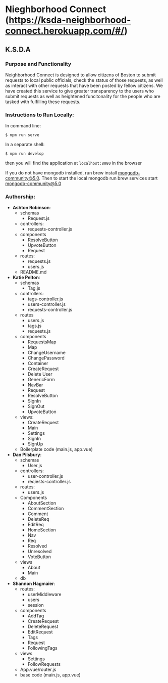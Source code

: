 
# Nieghborhood Connect (https://ksda-neighborhood-connect.herokuapp.com/#/)
## K.S.D.A
### Purpose and Functionality
Neighborhood Connect is designed to allow citizens of Boston to submit requests to local public
officials, check the status of those requests, as well as interact with other requests that have been posted by fellow citizens. We have created this service to give greater transparency to the users who submit requests as well as heightened funcitonality for the people who are tasked with fulfilling these requests.

### Instructions to Run Locally:
In command line:
```console
$ npm run serve
```
In a separate shell:
```console
$ npm run develop
```
then you will find the application at `localhost:8080` in the browser

If you do not have mongodb installed, run brew install mongodb-community@5.0.  Then to start the local mongodb run brew services start mongodb-community@5.0



### Authorship:
* **Ashton Robinson**:
  * schemas
    * Request.js
  * controllers:
    * requests-controller.js
  * components
    * ResolveButton
    * UpvoteButton
    * Request
  * routes:
    * requests.js
    * users.js
  * README.md
* **Katie Pelton**:
  * schemas
    * Tag.js
  * controllers: 
    * tags-controller.js
    * users-controller.js
    * requests-controller.js
  * routes 
    * users.js
    * tags.js
    * requests.js
  * components
    * RequestsMap 
    * Map
    * ChangeUsername 
    * ChangePassword
    * Container
    * CreateRequest
    * Delete User
    * GenericForm
    * NavBar
    * Request
    * ResolveButton
    * SignIn
    * SignOut 
    * UpvoteButton
  * views:
    * CreateRequest
    * Main
    * Settings
    * SignIn
    * SignUp
  * Boilerplate code (main.js, app.vue)
* **Dan Pilsbury**:
  * schemas
    * User.js
  * controllers:
    * user-controller.js
    * reqiests-controller.js
  * routes:
    * users.js
  * Components
    * AboutSection
    * CommentSection
    * Comment
    * DeleteReq
    * EditReq
    * HomeSection
    * Nav
    * Req
    * Resolved
    * Unresolved
    * VoteButton
  * views
    * About
    * Main
  * db 
* **Shannon Hagmaier**:
  * routes:
    * userMiddleware
    * users
    * session
  * components
    * AddTag
    * CreateRequest
    * DeleteRequest
    * EditRequest
    * Tags
    * Request
    * FollowingTags
  * views
    * Settings
    * FollowRequests
  * App.vue/router.js
  * base code (main.js, app.vue)
